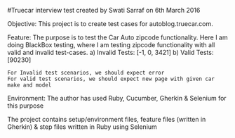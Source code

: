 #Truecar interview test created by Swati Sarraf on 6th March 2016 

Objective: This project is to create test cases for autoblog.truecar.com.

Feature: The purpose is to test the Car Auto zipcode functionality.
	Here I am doing BlackBox testing, where I am testing zipcode functionality with all valid and invalid test-cases.
		a) Invalid Tests: [-1, 0, 3421]
		b) Valid Tests: [90230]  

	For Invalid test scenarios, we should expect error
	For valid test scenarios, we should expect new page with given car make and model

Environment: The author has used Ruby, Cucumber, Gherkin & Selenium for this purpose

The project contains setup/environment files, feature files (written in Gherkin) & step files written in Ruby using Selenium

